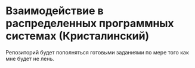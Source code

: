# Взаимодействие в распределенных программных системах (Кристалинский)

Репозиторий будет пополняться готовыми заданиями по мере того как мне будет не лень.
